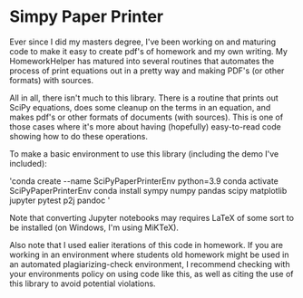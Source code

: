 # Simpy Paper Printer

Ever since I did my masters degree, I've been working on and maturing code to make it easy to create pdf's of homework and my own writing.  My HomeworkHelper has matured into several routines that automates the process of print equations out in a pretty way and making PDF's (or other formats) with sources.  

All in all, there isn't much to this library.  There is a routine that prints out SciPy equations, does some cleanup on the terms in an equation, and makes pdf's or other formats of documents (with sources).  This is one of those cases where it's more about having (hopefully) easy-to-read code showing how to do these operations.

To make a basic environment to use this library (including the demo I've included):

'conda create --name SciPyPaperPrinterEnv python=3.9
conda activate SciPyPaperPrinterEnv
conda install sympy numpy pandas scipy matplotlib jupyter pytest p2j pandoc '

Note that converting Jupyter notebooks may requires LaTeX of some sort to be installed (on Windows, I'm using MiKTeX).

Also note that I used ealier iterations of this code in homework.  If you are working in an environment where students old homework might be used in an automated plagiarizing-check environment, I recommend checking with your environments policy on using code like this, as well as citing the use of this library to avoid potential violations.
